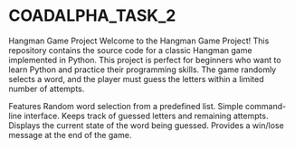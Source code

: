 # COADALPHA_TASK_2
Hangman Game Project
Welcome to the Hangman Game Project! This repository contains the source code for a classic Hangman game implemented in Python. This project is perfect for beginners who want to learn Python and practice their programming skills. The game randomly selects a word, and the player must guess the letters within a limited number of attempts.

Features
Random word selection from a predefined list.
Simple command-line interface.
Keeps track of guessed letters and remaining attempts.
Displays the current state of the word being guessed.
Provides a win/lose message at the end of the game.
